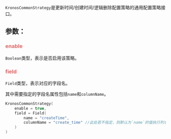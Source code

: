 `KronosCommonStrategy`是更新时间/创建时间/逻辑删除配置策略的通用配置策略接口。

## 参数：

### <span style="color: #DD6666">enable</span>

`Boolean`类型，表示是否启用该策略。

### <span style="color: #DD6666">field</span>

`Field`类型，表示对应的字段名。

其中需要指定的字段名属性包括`name`和`columnName`。

```kotlin name="demo" icon="kotlin"
KronosCommonStrategy(
    enable = true,
    field = Field(
        name = "createTime",
        columnName = "create_time" //此处若不指定，则默认为`name`的值执行列名转换后的结果
    )
)

```


